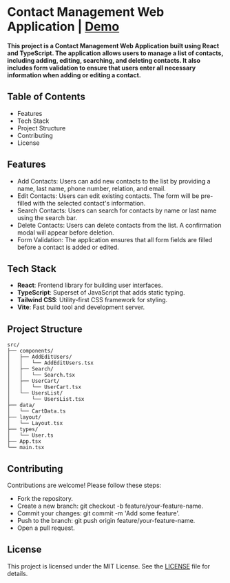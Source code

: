 # Contact Management Web Application | [Demo](https://sajjadjavazi.github.io/Contact-Management-Web-Application/ "Demo")
**This project is a Contact Management Web Application built using React and TypeScript. The application allows users to manage a list of contacts, including adding, editing, searching, and deleting contacts. It also includes form validation to ensure that users enter all necessary information when adding or editing a contact.**

## Table of Contents
- Features
- Tech Stack
- Project Structure
- Contributing
- License
## Features
- Add Contacts: Users can add new contacts to the list by providing a name, last name, phone number, relation, and email.
- Edit Contacts: Users can edit existing contacts. The form will be pre-filled with the selected contact's information.
- Search Contacts: Users can search for contacts by name or last name using the search bar.
- Delete Contacts: Users can delete contacts from the list. A confirmation modal will appear before deletion.
- Form Validation: The application ensures that all form fields are filled before a contact is added or edited.
## Tech Stack
- **React**: Frontend library for building user interfaces.
- **TypeScript**: Superset of JavaScript that adds static typing.
- **Tailwind CSS**: Utility-first CSS framework for styling.
- **Vite**: Fast build tool and development server.
## Project Structure
`src/` <br />
`├── components/`<br />
`│   ├── AddEditUsers/`<br />
`│   │   └── AddEditUsers.tsx`<br />
`│   ├── Search/`<br />
`│   │   └── Search.tsx`<br />
`│   ├── UserCart/`<br />
`│   │   └── UserCart.tsx`<br />
`│   └── UsersList/`<br />
`│       └── UsersList.tsx`<br />
`├── data/`<br />
`│   └── CartData.ts`<br />
`├── layout/`<br />
`│   └── Layout.tsx`<br />
`├── types/`<br />
`│   └── User.ts`<br />
`├── App.tsx`<br />
`└── main.tsx`<br />

## Contributing
Contributions are welcome! Please follow these steps:
- Fork the repository.
- Create a new branch: git checkout -b feature/your-feature-name.
- Commit your changes: git commit -m 'Add some feature'.
- Push to the branch: git push origin feature/your-feature-name.
- Open a pull request.

## License
This project is licensed under the MIT License. See the [LICENSE](https://github.com/sajjadjavazi/Contact-Management-Web-Application/blob/master/LICENSE "LICENSE") file for details.
